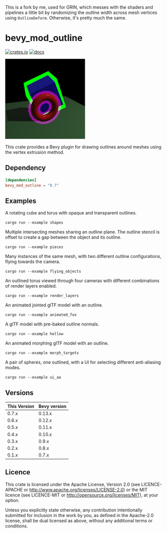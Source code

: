 This is a fork by me, used for GRIN, which messes with the shaders and pipelines a little bit
by randomizing the outline width across mesh vertices using `OutlineDeform`. Otherwise, it's pretty much the same.

# bevy_mod_outline

[![crates.io](https://img.shields.io/crates/v/bevy_mod_outline.svg)](https://crates.io/crates/bevy_mod_outline)
[![docs](https://docs.rs/bevy_mod_outline/badge.svg)](https://docs.rs/bevy_mod_outline)

![Screenshot of bevy_mod_outline's shapes example](https://github.com/bevyengine/bevy-assets/blob/main/Assets/3D/bevy_mod_outline.png?raw=true)

This crate provides a Bevy plugin for drawing outlines around meshes using the
vertex extrusion method.

## Dependency

```toml
[dependencies]
bevy_mod_outline = "0.7"
```

## Examples

A rotating cube and torus with opaque and transparent outlines.

```shell
cargo run --example shapes
```

Multiple intersecting meshes sharing an outline plane. The outline stencil is offset to create
a gap between the object and its outline.

```shell
cargo run --example pieces
```

Many instances of the same mesh, with two different outline configurations, flying towards the
camera.

```shell
cargo run --example flying_objects
```

An outlined torus viewed through four cameras with different combinations of render layers
enabled.

```shell
cargo run --example render_layers
```

An animated jointed glTF model with an outline.

```shell
cargo run --example animated_fox
```

A glTF model with pre-baked outline normals.

```shell
cargo run --example hollow
```

An animated morphing glTF model with an outline.

```shell
cargo run --example morph_targets
```

A pair of spheres, one outlined, with a UI for selecting different anti-aliasing modes.

```shell
cargo run --example ui_aa
```

## Versions

| This Version | Bevy version |
|--------------|--------------|
| 0.7.x        | 0.13.x       |
| 0.6.x        | 0.12.x       |
| 0.5.x        | 0.11.x       |
| 0.4.x        | 0.10.x       |
| 0.3.x        | 0.9.x        |
| 0.2.x        | 0.8.x        |
| 0.1.x        | 0.7.x        |

## Licence

This crate is licensed under the Apache License, Version 2.0 (see
LICENCE-APACHE or <http://www.apache.org/licenses/LICENSE-2.0>) or the MIT
licence (see LICENCE-MIT or <http://opensource.org/licenses/MIT>), at your
option.

Unless you explicitly state otherwise, any contribution intentionally submitted
for inclusion in the work by you, as defined in the Apache-2.0 license, shall
be dual licensed as above, without any additional terms or conditions.
